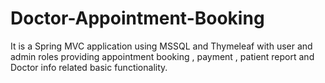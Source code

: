 
# Doctor-Appointment-Booking
It is a Spring MVC application using MSSQL and Thymeleaf with user and admin roles providing appointment booking , payment , patient report and Doctor info related basic functionality.

